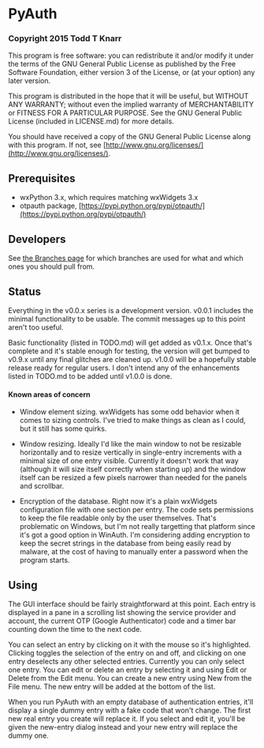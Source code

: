 # PyAuth

### Copyright 2015 Todd T Knarr

This program is free software: you can redistribute it and/or modify it under
the terms of the GNU General Public License as published by the Free Software
Foundation, either version 3 of the License, or (at your option) any later
version.

This program is distributed in the hope that it will be useful, but WITHOUT
ANY WARRANTY; without even the implied warranty of MERCHANTABILITY or FITNESS
FOR A PARTICULAR PURPOSE. See the GNU General Public License (included in
LICENSE.md) for more details.

You should have received a copy of the GNU General Public License along with
this program. If not, see
[http://www.gnu.org/licenses/](http://www.gnu.org/licenses/).

## Prerequisites

* wxPython 3.x, which requires matching wxWidgets 3.x
* otpauth package, [https://pypi.python.org/pypi/otpauth/](https://pypi.python.org/pypi/otpauth/)

## Developers

See [the Branches page](https://github.com/tknarr/PyAuth/wiki/Branches) for
which branches are used for what and which ones you should pull from.

## Status

Everything in the v0.0.x series is a development version. v0.0.1 includes the
minimal functionality to be usable. The commit messages up to this point aren't
too useful.

Basic functionality (listed in TODO.md) will get added as v0.1.x. Once that's
complete and it's stable enough for testing, the version will get bumped to
v0.9.x until any final glitches are cleaned up. v1.0.0 will be a hopefully
stable release ready for regular users. I don't intend any of the enhancements
listed in TODO.md to be added until v1.0.0 is done.

#### Known areas of concern

* Window element sizing. wxWidgets has some odd behavior when it comes to
  sizing controls. I've tried to make things as clean as I could, but it still
  has some quirks.

* Window resizing. Ideally I'd like the main window to not be resizable
  horizontally and to resize vertically in single-entry increments with a
  minimal size of one entry visible. Currently it doesn't work that way
  (although it will size itself correctly when starting up) and the window
  itself can be resized a few pixels narrower than needed for the panels and
  scrollbar.

* Encryption of the database. Right now it's a plain wxWidgets configuration
  file with one section per entry. The code sets permissions to keep the file
  readable only by the user themselves. That's problematic on Windows, but I'm
  not really targetting that platform since it's got a good option in
  WinAuth. I'm considering adding encryption to keep the secret strings in the
  database from being easily read by malware, at the cost of having to
  manually enter a password when the program starts.

## Using

The GUI interface should be fairly straightforward at this point. Each entry
is displayed in a pane in a scrolling list showing the service provider and
account, the current OTP (Google Authenticator) code and a timer bar counting
down the time to the next code.

You can select an entry by clicking on it with the mouse so it's highlighted.
Clicking toggles the selection of the entry on and off, and clicking on one
entry deselects any other selected entries. Currently you can only select one
entry. You can edit or delete an entry by selecting it and using Edit or
Delete from the Edit menu. You can create a new entry using New from the File
menu. The new entry will be added at the bottom of the list.

When you run PyAuth with an empty database of authentication entries, it'll
display a single dummy entry with a fake code that won't change. The first new
real entry you create will replace it. If you select and edit it, you'll be
given the new-entry dialog instead and your new entry will replace the dummy
one.
